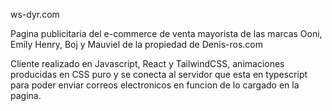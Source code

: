 ws-dyr.com

Pagina publicitaria del e-commerce de venta mayorista de las marcas Ooni, Emily Henry, Boj y Mauviel de la propiedad de Denis-ros.com

Cliente realizado en Javascript, React y TailwindCSS, animaciones producidas en CSS puro y se conecta al servidor que esta en typescript para poder enviar correos electronicos en funcion de lo cargado en la pagina.
